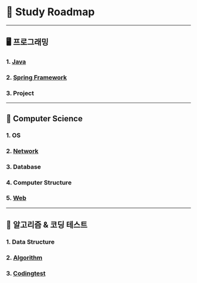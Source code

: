# 📆 Study  Roadmap

---

##  🖥 프로그래밍

###  1. [Java](https://github.com/HyeonbinSa/study-roadmap/tree/master/Java)

### 2. [Spring Framework](https://github.com/HyeonbinSa/study-roadmap/tree/master/SpringFramework)

###  3. Project

---

## 📕 Computer Science

### 1. OS

### 2. [Network](https://github.com/HyeonbinSa/study-roadmap/tree/master/Network)

### 3. Database

### 4. Computer Structure

### 5. [Web](https://github.com/HyeonbinSa/study-roadmap/tree/master/Web)

---

## 🎯 알고리즘 & 코딩 테스트

### 1. Data Structure

### 2. [Algorithm](https://github.com/HyeonbinSa/study-roadmap/tree/master/Algorithm)

### 3. [Codingtest](https://github.com/HyeonbinSa/study-algorithm)


